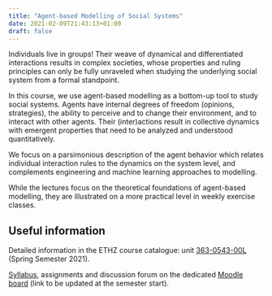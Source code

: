 ```yaml
---
title: "Agent-based Modelling of Social Systems"
date: 2021-02-09T21:43:13+01:00
draft: false
---
```



Individuals live in groups! Their weave of dynamical and differentiated interactions results in complex societies, whose properties and ruling principles can only be fully unraveled when studying the underlying social system from a formal standpoint.

In this course, we use agent-based modelling as a bottom-up tool to study social systems. Agents have internal degrees of freedom (opinions, strategies), the ability to perceive and to change their environment, and to interact with other agents. Their (inter)actions result in collective dynamics with emergent properties that need to be analyzed and understood quantitatively.

We focus on a parsimonious description of the agent behavior which relates individual interaction rules to the dynamics on the system level, and complements engineering and machine learning approaches to modelling.

While the lectures focus on the theoretical foundations of agent-based modelling, they are illustrated on a more practical level in weekly exercise classes.

## Useful information

Detailed information in the ETHZ course catalogue: unit [363-0543-00L][vvz] (Spring Semester 2021).

[Syllabus], assignments and discussion forum on the dedicated [Moodle board][moodle] (link to be updated at the semester start).

[moodle]: https://moodle-app2.let.ethz.ch/course/view.php?id=14491
[Syllabus]: https://www.sg.ethz.ch/media/medialibrary/2020/02/syllabusABM-20.pdf
[vvz]: http://www.vvz.ethz.ch/Vorlesungsverzeichnis/lerneinheit.view?semkez=2021S&ansicht=KATALOGDATEN&lerneinheitId=149151&lang=en
